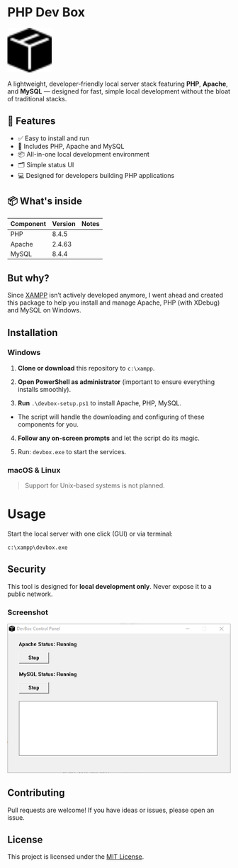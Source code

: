 # PHP Dev Box

<img src="./assets/logo.svg" width="100" height="100" />

A lightweight, developer-friendly local server stack featuring **PHP**, **Apache**, and **MySQL** — designed for fast, simple local development without the bloat of traditional stacks.

## 🚀 Features

- ✅ Easy to install and run
- 🔧 Includes PHP, Apache and MySQL
- 📦 All-in-one local development environment
- 🗂 Simple status UI
- 💻 Designed for developers building PHP applications

## 📦 What's inside

| Component | Version | Notes                      |
|-----------|---------|----------------------------|
| PHP       | 8.4.5   |                            |
| Apache    | 2.4.63  |                            |
| MySQL     | 8.4.4   |                            |

## But why?

Since [XAMPP](https://www.apachefriends.org/) isn’t actively developed anymore, I went ahead and created this package to help you install and manage Apache, PHP (with XDebug) and MySQL on Windows. 

## Installation

### Windows

1. **Clone or download** this repository to `c:\xampp`.
 
2. **Open PowerShell as administrator**  (important to ensure everything installs smoothly).
 
3. **Run**  `.\devbox-setup.ps1` to install Apache, PHP, MySQL.

  - The script will handle the downloading and configuring of these components for you.
 
4. **Follow any on-screen prompts** and let the script do its magic.

5. Run: `devbox.exe` to start the services.

### macOS & Linux

> Support for Unix-based systems is not planned.

# Usage

Start the local server with one click (GUI) or via terminal:

```
c:\xampp\devbox.exe
```

## Security

This tool is designed for **local development only**. Never expose it to a public network.

### Screenshot 

<img src="assets/screenshot.png" width="596" />

## Contributing

Pull requests are welcome! If you have ideas or issues, please open an issue.

## License 

This project is licensed under the [MIT License](https://opensource.org/license/mit).